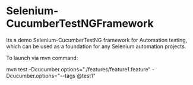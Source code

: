 # Selenium-CucumberTestNGFramework
Its a demo Selenium-CucumberTestNG framework for Automation testing, which can be used as a foundation for any Selenium automation projects.

To launch via mvn command:

mvn test -Dcucumber.options="./features/feature1.feature" -Dcucumber.options="--tags @test1"
